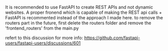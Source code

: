 It is recommended to use FastAPI to create REST APIs and not dynamic websites.
A proper fronend which is capable of making the REST api calls + FastAPI is recommented instead of the approach I made here.
to remove the routers part in the future, first delete the routers folder and remove the 'frontend_routers' from the main.py

refert to this discussion for more info: https://github.com/fastapi-users/fastapi-users/discussions/601